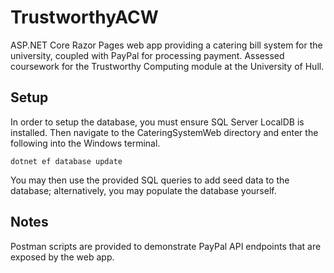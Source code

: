 # TrustworthyACW

ASP.NET Core Razor Pages web app providing a catering bill system for the university, coupled with PayPal for processing payment. Assessed coursework for the Trustworthy Computing module at the University of Hull.

## Setup

In order to setup the database, you must ensure SQL Server LocalDB is installed. Then navigate to the CateringSystemWeb directory and enter the following into the Windows terminal.

``` dotnet ef database update ```

You may then use the provided SQL queries to add seed data to the database; alternatively, you may populate the database yourself.

## Notes

Postman scripts are provided to demonstrate PayPal API endpoints that are exposed by the web app.
